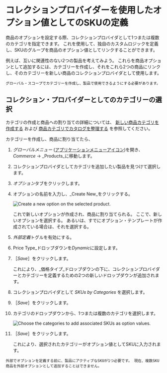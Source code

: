 # コレクションプロバイダーを使用したオプション値としてのSKUの定義

商品のオプションを設定する際、コレクションプロバイダとして1つまたは複数のカテゴリを指定できます。 これを使用して、独自のカスタムロジックを定義し、SKUのグループを商品のオプション値としてリンクすることができます。

例えば、互いに関連性のない2つの製品を考えてみよう。 これらを商品オプションとして追加するには、カテゴリーを作成し、それをこれら2つの商品にリンクし、そのカテゴリーを新しい商品のコレクションプロバイダとして使用します。

```{note}
グローバル・スコープでカテゴリーを作成し、製品で使用できるようにする必要があります。
```
## コレクション・プロバイダーとしてのカテゴリーの選択

カテゴリの作成と商品への割り当ての詳細については、 [新しい商品カテゴリを作成する](https://learn.liferay.com/w/commerce/product-management/creating-and-managing-products/products/creating-a-new-product-category) および [商品カテゴリでカタログを整理する](https://learn.liferay.com/w/commerce/product-management/creating-and-managing-products/products/organizing-your-catalog-with-product-categories) を参照してください。

カテゴリーを作成し、商品に割り当てたら、

1. *グローバルメニュー* ([アプリケーションメニューアイコン](../../../images/icon-applications-menu.png))を開き、_Commerce_ &rarr; _Products_に移動します。

1. コレクションプロバイダとしてカテゴリを追加したい製品を見つけて選択します。

1. *オプション*タブをクリックします。

1. オプションの名前を入力し、_Create New_をクリックする。

   ![Create a new option on the selected product.](./using-categories-as-a-collection-provider-for-skus-as-options/images/01.png)

   これで新しいオプションが作成され、商品に割り当てられる。 ここで、新しいオプションを選択する。 あるいは、すでにオプション・テンプレートが作成されている場合は、それを選択する。

1. *外部定義*トグルを有効にする。

1. Price Type_ドロップダウンを*Dynamic*に設定します。

1. ［_Save_］をクリックします。

   これにより、_価格タイプ_ドロップダウンの下に、コレクションプロバイダーとカテゴリーを定義するための2つの新しいドロップダウンが追加されます。

1. コレクションプロバイダとして _SKUs by Categories_ を選択します。

1. ［_Save_］をクリックします。

1. カテゴリのドロップダウンから、1つまたは複数のカテゴリを選択します。

    ![Choose the categories to add associated SKUs as option values.](./using-categories-as-a-collection-provider-for-skus-as-options/images/02.png)

1. ［_Save_］をクリックします。

    これにより、選択されたカテゴリーがオプション値としてSKUに入力されます。

```{important}
外部でオプションを定義する前に、製品にアクティブなSKUが1つ必要です。 現在、複数SKU商品を外部オプションとして追加することはできません。
```